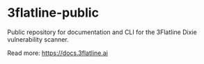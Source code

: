 # 3flatline-public
Public repository for documentation and CLI for the 3Flatline Dixie vulnerability scanner.

Read more: https://docs.3flatline.ai